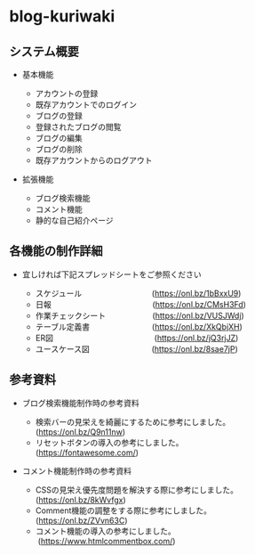 # blog-kuriwaki
## システム概要
- 基本機能
  - アカウントの登録
  - 既存アカウントでのログイン
  - ブログの登録
  - 登録されたブログの閲覧
  - ブログの編集
  - ブログの削除
  - 既存アカウントからのログアウト

- 拡張機能
  - ブログ検索機能
  - コメント機能
  - 静的な自己紹介ページ

## 各機能の制作詳細
- 宜しければ下記スプレッドシートをご参照ください

  - スケジュール&emsp;&emsp;&emsp;&emsp;&emsp;&emsp;&emsp;&emsp;&emsp;(https://onl.bz/1bBxxU9)
  - 日報&emsp;&emsp;&emsp;&emsp;&emsp;&emsp;&emsp;&emsp;&emsp;&emsp;&emsp;&emsp;&emsp;(https://onl.bz/CMsH3Fd) 
  - 作業チェックシート&emsp;&emsp;&emsp;&emsp;&emsp;&emsp;(https://onl.bz/VUSJWdj)
  - テーブル定義書&emsp;&emsp;&emsp;&emsp;&emsp;&emsp;&emsp;&emsp;(https://onl.bz/XkQbjXH)
  - ER図&emsp;&emsp;&emsp;&emsp;&emsp;&emsp;&emsp;&emsp;&emsp;&emsp;&emsp;&emsp;&emsp;(https://onl.bz/jQ3rjJZ)
  - ユースケース図&emsp;&emsp;&emsp;&emsp;&emsp;&emsp;&emsp;&emsp;(https://onl.bz/8sae7jP)

## 参考資料
- ブログ検索機能制作時の参考資料
  - 検索バーの見栄えを綺麗にするために参考にしました。&emsp;(https://onl.bz/Q9n11nw) 
  - リセットボタンの導入の参考にしました。&emsp;&emsp;&emsp;&emsp;&emsp;&emsp;&emsp;(https://fontawesome.com/)

- コメント機能制作時の参考資料
  - CSSの見栄え優先度問題を解決する際に参考にしました。  (https://onl.bz/8kWvfgx) 
  - Comment機能の調整をする際に参考にしました。&emsp;&emsp;&emsp;&ensp;(https://onl.bz/ZVvn63C)
  - コメント機能の導入の参考にしました。&emsp;&emsp;&emsp;&emsp;&emsp;&emsp;&emsp;&ensp;&nbsp;(https://www.htmlcommentbox.com/)
